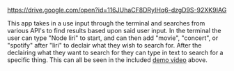 https://drive.google.com/open?id=116JUhaCF8DRyIHq6-dzgD9S-92XK9IAG

This app takes in a use input through the terminal and searches from various API's to find results based upon said user input.  In the terminal the user can type "Node liri" to start, and can then add "movie", "concert", or "spotify" after "liri" to declair what they wish to search for. After the declairing what they want to search for they can type in text to search for a specific thing. This can all be seen in the included [demo video](https://drive.google.com/open?id=116JUhaCF8DRyIHq6-dzgD9S-92XK9IAG) above.
